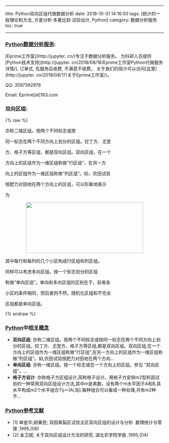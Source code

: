 
---
title: Python双向区组代做数据分析
date: 2018-10-31 14:16:50
tags: [统计的一般理论和方法, 方差分析·多重比较·试验设计, Python]
category: 数据分析服务
toc: true

---



<span></span>
<!-- more -->

### [Python](/tags/Python/)[数据分析服务](/categories/数据分析服务/):
[Eprime工作室](http://jupyter. cn/)专注于数据分析服务。
为科研人员提供[Python技术支持](http://jupyter. cn/2018/08/18/Eprime工作室Python代做服务详情/), 订单式, 先服务后收费, 不满意不收费。
关于我们的简介可以访问[这里](http://jupyter. cn/2018/08/17/关于Eprime工作室/)。

QQ: 3597392976

Email: Eprime[at]163.com



### 双向区组:

{% raw %}
<div class="p1">亦称二维区组。按两个不同标志或按

同一标志在两个不同方向上划分的区组。拉丁方、尤登

方、格子方等区组，都是双向区组。双向区组，在一个

方向上的区组作为一维区组称做“行区组”，在另一方

向上的区组作为一维区组称做“列区组”。如，农田试验

按肥力对田地在两个方向上的区组，可以形象地表示

为<p align="center"><span class="imgdiv" style="text-align:center;"><img onclick="zoomPic(this);" align="absmiddle" width="372" height="162" src="/CRFDPIC/R200806043/R200806043.0220.1%5B0565ae307152%5D.png"></span></p>

其中每行和每列的几个小区构成行区组和列区组。

<p>同样可以考虑多向区组。按一个标志划分的区组

称做“单向区组”。单向和多向区组的区别在于，前者各

小区的条件相同，而后者则不然。随机化区组和不完全

区组都是单向区组。</p></div>
{% endraw %}



### [Python](/tags/Python/)中[相关概念](/categories/数据分析服务)

- **双向区组**: 亦称二维区组。按两个不同标志或按同一标志在两个不同方向上划分的区组。拉丁方、尤登方、格子方等区组,都是双向区组。双向区组,在一个方向上的区组作为一维区组称做“行区组”,在另一方向上的区组作为一维区组称做“列区组”。如,农田试验按肥力对田地在两个方向...
- **单向区组**: 亦称一维区组。按一个标志或在一个方向上的区组。参见 “双向区组”。...
- **格子方设计**: 亦称格子方区组设计,简称格子设计。用格子方安排m2型析因试验的一种常用双向区组设计方法,其中m是素数。设有两个m水平因子A和B,其水平构成m2个水平组合Tij＝(Ai,Bj),每种组合可以看成一种处理,共有m2种不...


### [Python](/tags/Python/)[参考文献](/categories/数据分析服务/)

- [1]  单鉴华;胡秉民; 双因素裂区试验主区双向区组的设计与分析. 数理统计与管理 ,1995,(06)
- [2]  金卫斌; 关于双向区组设计方法的研究. 湖北农学院学报 ,1995,(04)



